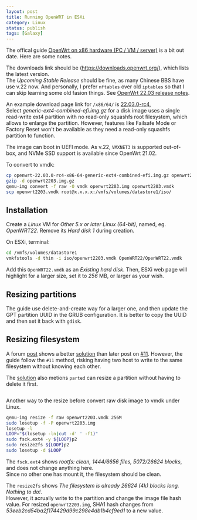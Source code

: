 ```yaml
---
layout: post
title: Running OpenWRT in ESXi 
category: Linux
status: publish
tags: [Galaxy]
---
```


The offical guide [OpenWrt on x86 hardware (PC / VM / server)](https://openwrt.org/docs/guide-user/installation/openwrt_x86) is a bit out date. Here are some notes.

The downloads link should be (https://downloads.openwrt.org/), which lists the latest version.  
The _Upcoming Stable Release_ should be fine, as many Chinese BBS have use v.22 now. 
And personally, I prefer `nftables` over old `iptables` so that I can skip learning some old fasion things. 
See [OpenWrt 22.03 release notes](https://openwrt.org/releases/22.03/notes-22.03.0-rc1#firewall4_based_on_nftables).

An example download page link for `/x86/64/` is [22.03.0-rc4](https://downloads.openwrt.org/releases/22.03.0-rc4/targets/x86/64/),  
Select _generic-ext4-combined-efi.img.gz_ for a disk image uses a single read-write ext4 partition with no read-only squashfs root filesystem, which allows to enlarge the partition. 
However, features like Failsafe Mode or Factory Reset won't be available as they need a read-only squashfs partition to function. 

The image can boot in UEFI mode. 
As v.22, `VMXNET3` is supported out-of-box, and NVMe SSD support is available since OpenWrt 21.02. 

To convert to vmdk:
```bash
cp openwrt-22.03.0-rc4-x86-64-generic-ext4-combined-efi.img.gz openwrt2203.img.gz -a
gzip -d openwrt2203.img.gz
qemu-img convert -f raw -O vmdk openwrt2203.img openwrt2203.vmdk
scp openwrt2203.vmdk root@x.x.x.x:/vmfs/volumes/datastore1/iso/
```

## Installation

Create a _Linux_ VM for _Other 5.x or later Linux (64-bit)_, named, eg. _OpenWRT22_. 
Remove its _Hard disk 1_ during creation.

On ESXi, terminal:
```bash
cd /vmfs/volumes/datastore1
vmkfstools -d thin -i iso/openwrt2203.vmdk OpenWRT22/OpenWRT22.vmdk
```

Add this `OpenWRT22.vmdk` as an _Existing hard disk_. 
Then, ESXi web page will highlight for a larger size, set it to _256_ MB, or larger as your wish.

## Resizing partitions

The guide use delete-and-create way for a larger one, and then update the GPT partition UUID in the GRUB configuration. It is better to copy the UUID and then set it back with `gdisk`.

## Resizing filesystem

A forum [post](https://forum.openwrt.org/t/expanding-the-squashfs-file-system/97099/4) shows a better [solution](https://github.com/openwrt/openwrt/issues/7729) 
than later post on [#11](https://forum.openwrt.org/t/expanding-the-squashfs-file-system/97099/11). However, the guide follow the `#11` method, risking having two host to write to the same filesystem without knowing each other.

The [solution](https://github.com/openwrt/openwrt/issues/7729#issuecomment-1075445684) also metions `parted` can resize a partition without having to delete it first.

```bash

```

Another way to the resize before convert raw disk image to vmdk under Linux.
```bash
qemu-img resize -f raw openwrt2203.vmdk 256M
sudo losetup -f -P openwrt2203.img
losetup -l
LOOP="$(losetup -ln|cut -d' ' -f1)"
sudo fsck.ext4 -y ${LOOP}p2
sudo resize2fs ${LOOP}p2
sudo losetup -d $LOOP
```

The `fsck.ext4` shows _rootfs: clean, 1444/6656 files, 5072/26624 blocks_, and does not change anything here.  
Since no other one has mount it, the filesystem should be clean.

The `resize2fs` shows _The filesystem is already 26624 (4k) blocks long.  Nothing to do!_.  
However, it acrually write to the partition and change the image file hash value. 
For resized `openwrt2203.img`, SHA1 hash changes from _53eeb2cd54ba2f174429d99c298e4db1b4cf9ed1_ to a new value.

